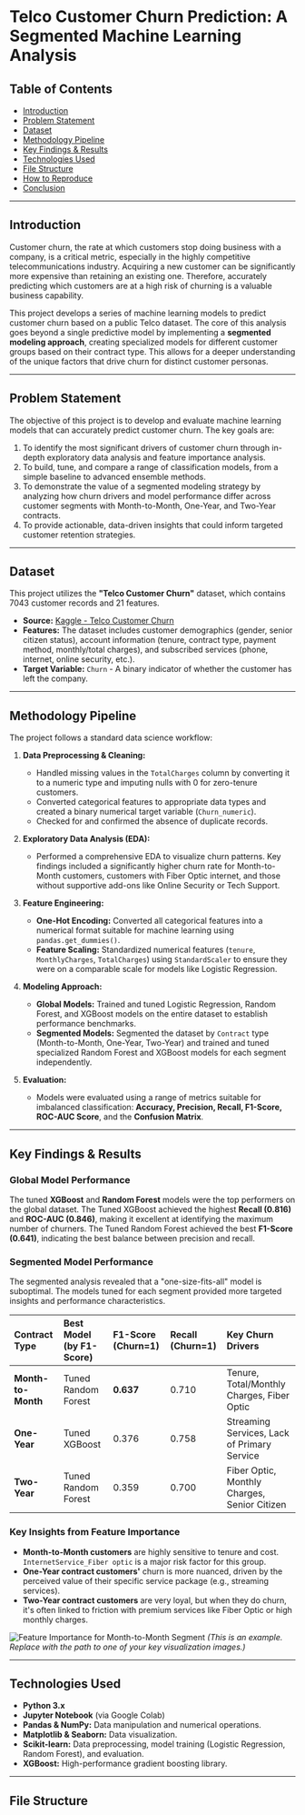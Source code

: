 # Telco Customer Churn Prediction: A Segmented Machine Learning Analysis

## Table of Contents
- [Introduction](#introduction)
- [Problem Statement](#problem-statement)
- [Dataset](#dataset)
- [Methodology Pipeline](#methodology-pipeline)
- [Key Findings & Results](#key-findings--results)
- [Technologies Used](#technologies-used)
- [File Structure](#file-structure)
- [How to Reproduce](#how-to-reproduce)
- [Conclusion](#conclusion)

---

## Introduction

Customer churn, the rate at which customers stop doing business with a company, is a critical metric, especially in the highly competitive telecommunications industry. Acquiring a new customer can be significantly more expensive than retaining an existing one. Therefore, accurately predicting which customers are at a high risk of churning is a valuable business capability.

This project develops a series of machine learning models to predict customer churn based on a public Telco dataset. The core of this analysis goes beyond a single predictive model by implementing a **segmented modeling approach**, creating specialized models for different customer groups based on their contract type. This allows for a deeper understanding of the unique factors that drive churn for distinct customer personas.

---

## Problem Statement

The objective of this project is to develop and evaluate machine learning models that can accurately predict customer churn. The key goals are:

1.  To identify the most significant drivers of customer churn through in-depth exploratory data analysis and feature importance analysis.
2.  To build, tune, and compare a range of classification models, from a simple baseline to advanced ensemble methods.
3.  To demonstrate the value of a segmented modeling strategy by analyzing how churn drivers and model performance differ across customer segments with Month-to-Month, One-Year, and Two-Year contracts.
4.  To provide actionable, data-driven insights that could inform targeted customer retention strategies.

---

## Dataset

This project utilizes the **"Telco Customer Churn"** dataset, which contains 7043 customer records and 21 features.

*   **Source:** [Kaggle - Telco Customer Churn](https://www.kaggle.com/datasets/blastchar/telco-customer-churn)
*   **Features:** The dataset includes customer demographics (gender, senior citizen status), account information (tenure, contract type, payment method, monthly/total charges), and subscribed services (phone, internet, online security, etc.).
*   **Target Variable:** `Churn` - A binary indicator of whether the customer has left the company.

---

## Methodology Pipeline

The project follows a standard data science workflow:

1.  **Data Preprocessing & Cleaning:**
    *   Handled missing values in the `TotalCharges` column by converting it to a numeric type and imputing nulls with 0 for zero-tenure customers.
    *   Converted categorical features to appropriate data types and created a binary numerical target variable (`Churn_numeric`).
    *   Checked for and confirmed the absence of duplicate records.

2.  **Exploratory Data Analysis (EDA):**
    *   Performed a comprehensive EDA to visualize churn patterns. Key findings included a significantly higher churn rate for Month-to-Month customers, customers with Fiber Optic internet, and those without supportive add-ons like Online Security or Tech Support.

3.  **Feature Engineering:**
    *   **One-Hot Encoding:** Converted all categorical features into a numerical format suitable for machine learning using `pandas.get_dummies()`.
    *   **Feature Scaling:** Standardized numerical features (`tenure`, `MonthlyCharges`, `TotalCharges`) using `StandardScaler` to ensure they were on a comparable scale for models like Logistic Regression.

4.  **Modeling Approach:**
    *   **Global Models:** Trained and tuned Logistic Regression, Random Forest, and XGBoost models on the entire dataset to establish performance benchmarks.
    *   **Segmented Models:** Segmented the dataset by `Contract` type (Month-to-Month, One-Year, Two-Year) and trained and tuned specialized Random Forest and XGBoost models for each segment independently.

5.  **Evaluation:**
    *   Models were evaluated using a range of metrics suitable for imbalanced classification: **Accuracy, Precision, Recall, F1-Score, ROC-AUC Score**, and the **Confusion Matrix**.

---

## Key Findings & Results

### Global Model Performance

The tuned **XGBoost** and **Random Forest** models were the top performers on the global dataset. The Tuned XGBoost achieved the highest **Recall (0.816)** and **ROC-AUC (0.846)**, making it excellent at identifying the maximum number of churners. The Tuned Random Forest achieved the best **F1-Score (0.641)**, indicating the best balance between precision and recall.

### Segmented Model Performance

The segmented analysis revealed that a "one-size-fits-all" model is suboptimal. The models tuned for each segment provided more targeted insights and performance characteristics.

| Contract Type | Best Model (by F1-Score) | F1-Score (Churn=1) | Recall (Churn=1) | Key Churn Drivers |
| :------------ | :----------------------- | :----------------- | :--------------- | :---------------- |
| **Month-to-Month** | Tuned Random Forest      | **0.637**          | 0.710            | Tenure, Total/Monthly Charges, Fiber Optic |
| **One-Year**       | Tuned XGBoost            | 0.376              | 0.758            | Streaming Services, Lack of Primary Service |
| **Two-Year**       | Tuned Random Forest      | 0.359              | 0.700            | Fiber Optic, Monthly Charges, Senior Citizen |

### Key Insights from Feature Importance

*   **Month-to-Month customers** are highly sensitive to tenure and cost. `InternetService_Fiber optic` is a major risk factor for this group.
*   **One-Year contract customers'** churn is more nuanced, driven by the perceived value of their specific service package (e.g., streaming services).
*   **Two-Year contract customers** are very loyal, but when they do churn, it's often linked to friction with premium services like Fiber Optic or high monthly charges.

![Feature Importance for Month-to-Month Segment](images/feature_importance_xgb_mtm.png "XGBoost Feature Importance - MTM Segment")
*(This is an example. Replace with the path to one of your key visualization images.)*

---

## Technologies Used

*   **Python 3.x**
*   **Jupyter Notebook** (via Google Colab)
*   **Pandas & NumPy:** Data manipulation and numerical operations.
*   **Matplotlib & Seaborn:** Data visualization.
*   **Scikit-learn:** Data preprocessing, model training (Logistic Regression, Random Forest), and evaluation.
*   **XGBoost:** High-performance gradient boosting library.

---

## File Structure
